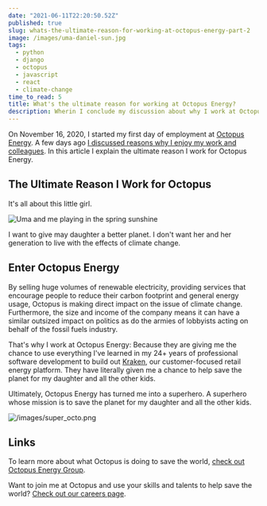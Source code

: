 ```yaml
---
date: "2021-06-11T22:20:50.52Z"
published: true
slug: whats-the-ultimate-reason-for-working-at-octopus-energy-part-2
image: /images/uma-daniel-sun.jpg
tags:
  - python
  - django
  - octopus
  - javascript
  - react  
  - climate-change
time_to_read: 5
title: What's the ultimate reason for working at Octopus Energy?
description: Wherin I conclude my discussion about why I work at Octopus Energy.
---
```


On November 16, 2020, I started my first day of employment at [Octopus Energy](https://octopusenergy.com/). A few days ago [I discussed reasons why I enjoy my work and colleagues](/posts/whats-the-best-thing-about-working-for-octopus-energy-part-1/). In this article I explain the ultimate reason I work for Octopus Energy. 

## The Ultimate Reason I Work for Octopus

It's all about this little girl.

![Uma and me playing in the spring sunshine](/images/uma-daniel-sun.jpg)

I want to give may daughter a better planet. I don't want her and her generation to live with the effects of climate change. 

## Enter Octopus Energy

By selling huge volumes of renewable electricity, providing services that encourage people to reduce their carbon footprint and general energy usage, Octopus is making direct impact on the issue of climate change. Furthermore, the size and income of the company means it can have a similar outsized impact on politics as do the armies of lobbyists acting on behalf of the fossil fuels industry.

That's why I work at Octopus Energy: Because they are giving me the chance to use everything I've learned in my 24+ years of professional software development to build out [Kraken](https://octopusenergy.group/kraken-technologies), our customer-focused retail energy platform. They have literally given me a chance to help save the planet for my daughter and all the other kids.

Ultimately, Octopus Energy has turned me into a superhero. A superhero whose mission is to save the planet for my daughter and all the other kids.

![/images/super_octo.png](/images/super_octo.png)

## Links

To learn more about what Octopus is doing to save the world, [check out Octopus Energy Group](https://octopusenergy.group/).

Want to join me at Octopus and use your skills and talents to help save the world? [Check out our careers page](https://octopus.energy/careers/).